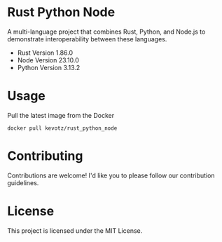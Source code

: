 # Rust Python Node
A multi-language project that combines Rust, Python, and Node.js to demonstrate interoperability between these languages.

- Rust Version 1.86.0
- Node Version 23.10.0
- Python Version 3.13.2


# Usage 
Pull the latest image from the Docker

`
docker pull kevotz/rust_python_node
`

# Contributing
Contributions are welcome! I'd like you to please follow our contribution guidelines.

# License
This project is licensed under the MIT License.
